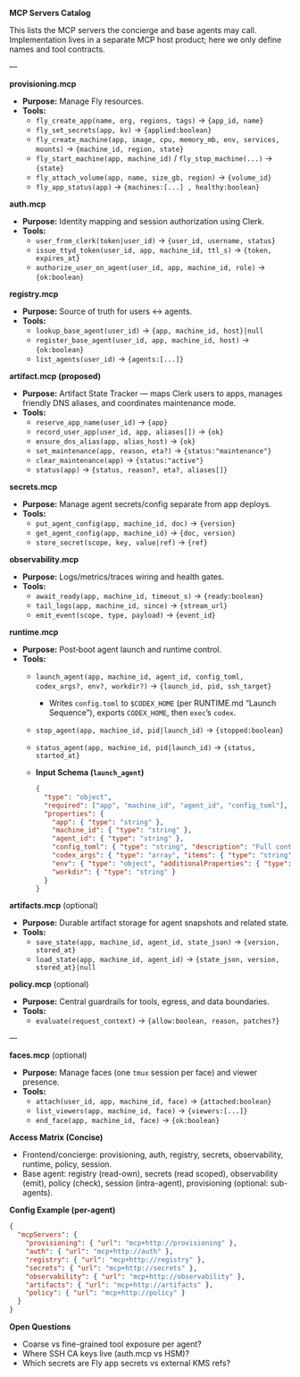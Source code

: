 **MCP Servers Catalog**

This lists the MCP servers the concierge and base agents may call. Implementation lives in a
separate MCP host product; here we only define names and tool contracts.

—

**provisioning.mcp**

- **Purpose:** Manage Fly resources.
- **Tools:**
  - `fly_create_app(name, org, regions, tags)` → `{app_id, name}`
  - `fly_set_secrets(app, kv)` → `{applied:boolean}`
  - `fly_create_machine(app, image, cpu, memory_mb, env, services, mounts)` →
    `{machine_id, region, state}`
  - `fly_start_machine(app, machine_id)` / `fly_stop_machine(...)` → `{state}`
  - `fly_attach_volume(app, name, size_gb, region)` → `{volume_id}`
  - `fly_app_status(app)` → `{machines:[...] , healthy:boolean}`

**auth.mcp**

- **Purpose:** Identity mapping and session authorization using Clerk.
- **Tools:**
  - `user_from_clerk(token|user_id)` → `{user_id, username, status}`
  - `issue_ttyd_token(user_id, app, machine_id, ttl_s)` → `{token, expires_at}`
  - `authorize_user_on_agent(user_id, app, machine_id, role)` → `{ok:boolean}`

**registry.mcp**

- **Purpose:** Source of truth for users ↔ agents.
- **Tools:**
  - `lookup_base_agent(user_id)` → `{app, machine_id, host}|null`
  - `register_base_agent(user_id, app, machine_id, host)` → `{ok:boolean}`
  - `list_agents(user_id)` → `{agents:[...]}`

**artifact.mcp (proposed)**

- **Purpose:** Artifact State Tracker — maps Clerk users to apps, manages friendly DNS aliases, and
  coordinates maintenance mode.
- **Tools:**
  - `reserve_app_name(user_id)` → `{app}`
  - `record_user_app(user_id, app, aliases[])` → `{ok}`
  - `ensure_dns_alias(app, alias_host)` → `{ok}`
  - `set_maintenance(app, reason, eta?)` → `{status:"maintenance"}`
  - `clear_maintenance(app)` → `{status:"active"}`
  - `status(app)` → `{status, reason?, eta?, aliases[]}`

**secrets.mcp**

- **Purpose:** Manage agent secrets/config separate from app deploys.
- **Tools:**
  - `put_agent_config(app, machine_id, doc)` → `{version}`
  - `get_agent_config(app, machine_id)` → `{doc, version}`
  - `store_secret(scope, key, value|ref)` → `{ref}`

**observability.mcp**

- **Purpose:** Logs/metrics/traces wiring and health gates.
- **Tools:**
  - `await_ready(app, machine_id, timeout_s)` → `{ready:boolean}`
  - `tail_logs(app, machine_id, since)` → `{stream_url}`
  - `emit_event(scope, type, payload)` → `{event_id}`

**runtime.mcp**

- **Purpose:** Post‑boot agent launch and runtime control.
- **Tools:**
  - `launch_agent(app, machine_id, agent_id, config_toml, codex_args?, env?, workdir?)` →
    `{launch_id, pid, ssh_target}`
    - Writes `config.toml` to `$CODEX_HOME` (per RUNTIME.md “Launch Sequence”), exports
      `CODEX_HOME`, then `exec`’s `codex`.
  - `stop_agent(app, machine_id, pid|launch_id)` → `{stopped:boolean}`
  - `status_agent(app, machine_id, pid|launch_id)` → `{status, started_at}`

  - **Input Schema (`launch_agent`)**
    ```json
    {
      "type": "object",
      "required": ["app", "machine_id", "agent_id", "config_toml"],
      "properties": {
        "app": { "type": "string" },
        "machine_id": { "type": "string" },
        "agent_id": { "type": "string" },
        "config_toml": { "type": "string", "description": "Full contents of config.toml" },
        "codex_args": { "type": "array", "items": { "type": "string" } },
        "env": { "type": "object", "additionalProperties": { "type": "string" } },
        "workdir": { "type": "string" }
      }
    }
    ```

**artifacts.mcp** (optional)

- **Purpose:** Durable artifact storage for agent snapshots and related state.
- **Tools:**
  - `save_state(app, machine_id, agent_id, state_json)` → `{version, stored_at}`
  - `load_state(app, machine_id, agent_id)` → `{state_json, version, stored_at}|null`

**policy.mcp** (optional)

- **Purpose:** Central guardrails for tools, egress, and data boundaries.
- **Tools:**
  - `evaluate(request_context)` → `{allow:boolean, reason, patches?}`

—

**faces.mcp** (optional)

- **Purpose:** Manage faces (one `tmux` session per face) and viewer presence.
- **Tools:**
  - `attach(user_id, app, machine_id, face)` → `{attached:boolean}`
  - `list_viewers(app, machine_id, face)` → `{viewers:[...]}`
  - `end_face(app, machine_id, face)` → `{ok:boolean}`

**Access Matrix (Concise)**

- Frontend/concierge: provisioning, auth, registry, secrets, observability, runtime, policy,
  session.
- Base agent: registry (read-own), secrets (read scoped), observability (emit), policy (check),
  session (intra-agent), provisioning (optional: sub-agents).

**Config Example (per-agent)**

```json
{
  "mcpServers": {
    "provisioning": { "url": "mcp+http://provisioning" },
    "auth": { "url": "mcp+http://auth" },
    "registry": { "url": "mcp+http://registry" },
    "secrets": { "url": "mcp+http://secrets" },
    "observability": { "url": "mcp+http://observability" },
    "artifacts": { "url": "mcp+http://artifacts" },
    "policy": { "url": "mcp+http://policy" }
  }
}
```

**Open Questions**

- Coarse vs fine-grained tool exposure per agent?
- Where SSH CA keys live (auth.mcp vs HSM)?
- Which secrets are Fly app secrets vs external KMS refs?

